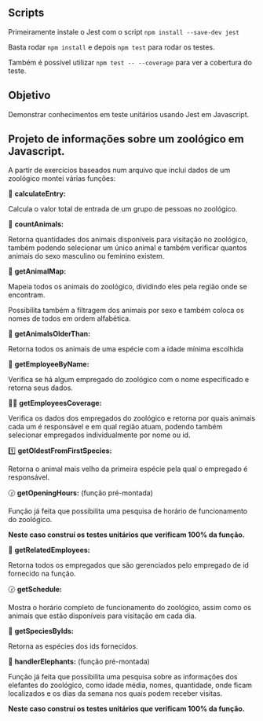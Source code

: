 ## Scripts

Primeiramente instale o Jest com o script `npm install --save-dev jest`

Basta rodar `npm install` e depois `npm test` para rodar os testes.

Também é possível utilizar `npm test -- --coverage` para ver a cobertura do teste.

## Objetivo

Demonstrar conhecimentos em teste unitários usando Jest em Javascript.

<h2>Projeto de informações sobre um zoológico em Javascript.</h2>

A partir de exercícios baseados num arquivo que inclui dados de um zoológico montei várias funções:

:iphone: <b>calculateEntry:</b>
  <p>Calcula o valor total de entrada de um grupo de pessoas no zoológico.</p>

:otter: <b>countAnimals:</b>
  <p>Retorna quantidades dos animais disponíveis para visitação no zoológico, também podendo selecionar um único animal e também verificar quantos animais do sexo masculino ou feminino existem.</p>
 
:bear: <b>getAnimalMap:</b>
  <p>Mapeia todos os animais do zoológico, dividindo eles pela região onde se encontram.</p>
  <p>Possibilita também a filtragem dos animais por sexo e também coloca os nomes de todos em ordem alfabética.</p>

:lion: <b>getAnimalsOlderThan:</b>
  <p>Retorna todos os animais de uma espécie com a idade mínima escolhida</p>
  
:woman: <b>getEmployeeByName:</b>
  <p>Verifica se há algum empregado do zoológico com o nome especificado e retorna seus dados.</p>
  
:red_haired_woman: <b>getEmployeesCoverage:</b>
  <p>Verifica os dados dos empregados do zoológico e retorna por quais animais cada um é responsável e em qual região atuam, podendo também selecionar empregados individualmente por nome ou id.</p>
  
:one: <b>getOldestFromFirstSpecies:</b>
  <p>Retorna o animal mais velho da primeira espécie pela qual o empregado é responsável.</p>
  
:clock230: <b>getOpeningHours:</b> (função pré-montada)
  <p>Função já feita que possibilita uma pesquisa de horário de funcionamento do zoológico.</p>
  <p><b>Neste caso construí os testes unitários que verificam 100% da função.</p></b>
  
:adult: <b>getRelatedEmployees:</b>
  <p>Retorna todos os empregados que são gerenciados pelo empregado de id fornecido na função.</p>

:clock230: <b>getSchedule:</b>
  <p>Mostra o horário completo de funcionamento do zoológico, assim como os animais que estão disponíveis para visitação em cada dia.</p>

:giraffe: <b>getSpeciesByIds:</b>
  <p>Retorna as espécies dos ids fornecidos.</p>

:elephant: <b>handlerElephants:</b> (função pré-montada)
  <p>Função já feita que possibilita uma pesquisa sobre as informações dos elefantes do zoológico, como idade média, nomes, quantidade, onde ficam localizados e os dias da semana nos quais podem receber visitas.</p>
  <p><b>Neste caso construí os testes unitários que verificam 100% da função.</b></p>
